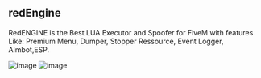 ## redEngine
RedENGINE is the Best LUA Executor and Spoofer for FiveM with features Like: Premium Menu, Dumper, Stopper Ressource, Event Logger, Aimbot,ESP.

![image](https://github.com/ecstasynelle/redEngine/assets/163057922/ab955b7c-8217-49f5-b1e0-872cfe614ddb)
![image](https://github.com/ecstasynelle/redEngine/assets/163057922/846cccbc-d621-4e08-b8ab-02951123c493)
